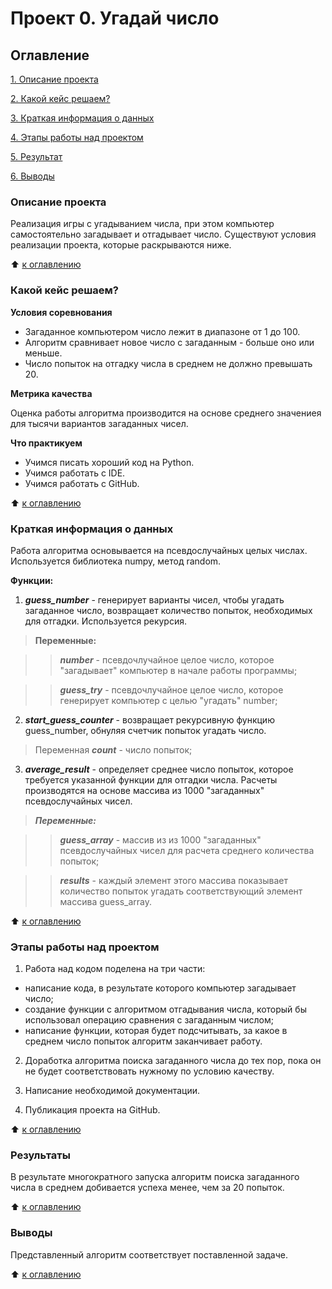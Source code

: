 # Проект 0. Угадай число

## Оглавление
[1. Описание проекта](https://github.com/irkovsky/sf_data_science/blob/main/project_0/README.md#Описание-проекта)

[2. Какой кейс решаем?](https://github.com/irkovsky/sf_data_science/blob/main/project_0/README.md#какой-кейс-решаем)

[3. Краткая информация о данных](https://github.com/irkovsky/sf_data_science/blob/main/project_0/README.md#краткая-информация-о-данных)

[4. Этапы работы над проектом](https://github.com/irkovsky/sf_data_science/blob/main/project_0/README.md#этапы-работы-над-проектом)

[5. Результат](https://github.com/irkovsky/sf_data_science/blob/main/project_0/README.md#результат)

[6. Выводы](https://github.com/irkovsky/sf_data_science/blob/main/project_0/README.md#выводы)

### Описание проекта
Реализация игры с угадыванием числа, при этом компьютер самостоятельно загадывает и отгадывает число. Существуют условия реализации проекта, которые раскрываются ниже.

:arrow_up: [к оглавлению](https://github.com/irkovsky/sf_data_science/blob/main/project_0/README.md#оглавление)

### Какой кейс решаем?

**Условия соревнования**

- Загаданное компьютером число лежит в диапазоне от 1 до 100.
- Алгоритм сравнивает новое число с загаданным - больше оно или меньше.
- Число попыток на отгадку числа в среднем не должно превышать 20. 

**Метрика качества**

Оценка работы алгоритма производится на основе среднего значениея для тысячи вариантов загаданных чисел.

**Что практикуем**

- Учимся писать хороший код на Python.
- Учимся работать с IDE.
- Учимся работать с GitHub.

:arrow_up: [к оглавлению](https://github.com/irkovsky/sf_data_science/blob/main/project_0/README.md#оглавление)

### Краткая информация о данных

Работа алгоритма основывается на псевдослучайных целых числах. Используется библиотека numpy, метод random. 

**Функции:**

1. ***guess_number*** - генерирует варианты чисел, чтобы угадать загаданное число, возвращает количество попыток, необходимых для отгадки. Используется рекурсия.

>**Переменные:**

>>***number*** - псевдочлучайное целое число, которое "загадывает" компьютер в начале работы программы;

>>***guess_try*** - псевдочлучайное целое число, которое генерирует компьютер с целью "угадать" number;

2. ***start_guess_counter*** - возвращает рекурсивную функцию guess_number, обнуляя счетчик попыток угадать число.

> Переменная ***count*** - число попыток;

3. ***average_result*** - определяет среднее число попыток, которое требуется указанной функции для отгадки числа. Расчеты производятся на основе массива из 1000 "загаданных" псевдослучайных чисел.

>***Переменные:***

>>***guess_array*** - массив из из 1000 "загаданных" псевдослучайных чисел для расчета среднего количества попыток;

>>***results*** - каждый элемент этого массива показывает количество попыток угадать соответствующий элемент массива guess_array.









:arrow_up: [к оглавлению](https://github.com/irkovsky/sf_data_science/blob/main/project_0/README.md#оглавление)

### Этапы работы над проектом

1. Работа над кодом поделена на три части: 
- написание кода, в результате которого компьютер загадывает число;
- создание функции с алгоритмом отгадывания числа, который бы использовал операцию сравнения с загаданным числом;
- написание функции, которая будет подсчитывать, за какое в среднем число попыток алгоритм заканчивает работу.

2. Доработка алгоритма поиска загаданного числа до тех пор, пока он не будет соответствовать нужному по условию качеству.

3. Написание необходимой документации.

4. Публикация проекта на GitHub.

:arrow_up: [к оглавлению](https://github.com/irkovsky/sf_data_science/blob/main/project_0/README.md#оглавление)

### Результаты

В результате многократного запуска алгоритм поиска загаданного числа в среднем добивается успеха менее, чем за 20 попыток.

:arrow_up: [к оглавлению](https://github.com/irkovsky/sf_data_science/blob/main/project_0/README.md#оглавление)

### Выводы

Представленный алгоритм соответствует поставленной задаче.

:arrow_up: [к оглавлению](https://github.com/irkovsky/sf_data_science/blob/main/project_0/README.md#оглавление)
